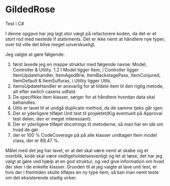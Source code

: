 # GildedRose
 Test i C#

I denne opgave har jeg lagt stor vægt på refactorere koden, da det er et stort rod med nestede if statements.
Det er ikke nemt at håndtere nye typer, over tid ville det blive  meget uoverskueligt.

Jeg valgte at gøre følgende:

 1. først lavede jeg en mappe struktur med følgende navne: Model, Controller & Utility.
    1.2 I Model ligger Item, i Controller ligger ItemUpdatehandler, ItemAgedBrie, ItemBackstagePass, ItemConjured, ItemDefault & ItemSulfuras,
    i Utility ligger Utils.
 2. ItemsUpdateHandler er ansvarlig for at tildele item til den rigtig metode, alt efter switch casens udfald.
 3. De specifikke item klasser, sørger for at håndtere hvordan data skal behandles.
 4. Utils er lavet til at undgå duplicate method, da de samme tjeks går igen.
 5. Der er yderligere tilføjet Unit test til projektet(Kig eventuelt på Approval test delen, den er meget interessant).
 6. Der er yderligere tilføjet docstrings til metoderne, så man har en idé om hvad de gør.
 7. der er 100 % CodeCoverage på på alle klasser undtagen Item model class, der er 89,47 %. 
 
Målet med det jeg har lavet, er at det skal være nemt at skabe sig et overblik, kode skal være vedligeholdelsesvenligt og let at læse, det har jeg valgt at gøre ved hjælp at en god struktur, og ved give information om hvad der sker i de enkelte klasser.
Grunden til at jeg valgte at lave unit test, er hvis der i fremtiden skulle tilføjes en ny type item, så kan man nemt teste om det eksisterende stadig virker. 
